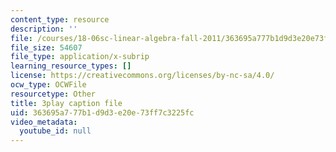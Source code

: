 ```yaml
---
content_type: resource
description: ''
file: /courses/18-06sc-linear-algebra-fall-2011/363695a777b1d9d3e20e73ff7c3225fc_YzZUIYRCE38.srt
file_size: 54607
file_type: application/x-subrip
learning_resource_types: []
license: https://creativecommons.org/licenses/by-nc-sa/4.0/
ocw_type: OCWFile
resourcetype: Other
title: 3play caption file
uid: 363695a7-77b1-d9d3-e20e-73ff7c3225fc
video_metadata:
  youtube_id: null
---
```

